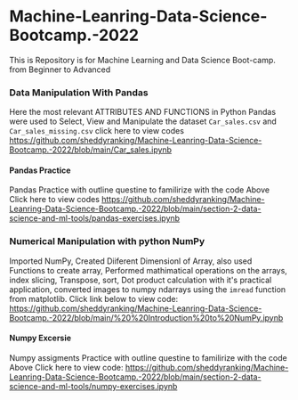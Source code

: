 # Machine-Leanring-Data-Science-Bootcamp.-2022
This is Repository is for Machine Learning and Data Science Boot-camp. from Beginner to Advanced  

### Data Manipulation With Pandas 
Here the most relevant ATTRIBUTES AND FUNCTIONS in Python Pandas were used to Select, View and Manipulate the dataset `Car_sales.csv` and `Car_sales_missing.csv` click here to view codes https://github.com/sheddyranking/Machine-Leanring-Data-Science-Bootcamp.-2022/blob/main/Car_sales.ipynb

#### Pandas Practice
Pandas Practice with outline questine to familirize with the code Above Click here to view codes https://github.com/sheddyranking/Machine-Leanring-Data-Science-Bootcamp.-2022/blob/main/section-2-data-science-and-ml-tools/pandas-exercises.ipynb

### Numerical Manipulation with python NumPy
Imported NumPy, Created Diiferent Dimensionl of Array, also used Functions to create array, Performed mathimatical operations on the arrays, index slicing, Transpose, sort, Dot product calculation with it's practical application, converted images to numpy ndarrays using the `imread` function from matplotlib. Click link below to view code: https://github.com/sheddyranking/Machine-Leanring-Data-Science-Bootcamp.-2022/blob/main/%20%20Introduction%20to%20NumPy.ipynb

#### Numpy Excersie
Numpy assigments Practice with outline questine to familirize with the code Above Click here to view code: https://github.com/sheddyranking/Machine-Leanring-Data-Science-Bootcamp.-2022/blob/main/section-2-data-science-and-ml-tools/numpy-exercises.ipynb
